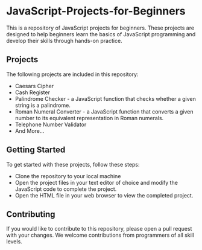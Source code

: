 # JavaScript-Projects-for-Beginners
This is a repository of JavaScript projects for beginners. These projects are designed to help beginners learn the basics of JavaScript programming and develop their skills through hands-on practice.

## Projects
The following projects are included in this repository:
- Caesars Cipher
- Cash Register
- Palindrome Checker - a JavaScript function that checks whether a given string is a palindrome.
- Roman Numeral Converter -  a JavaScript function that converts a given number to its equivalent representation in Roman numerals.
- Telephone Number Validator
- And More...

## Getting Started
To get started with these projects, follow these steps:

- Clone the repository to your local machine
- Open the project files in your text editor of choice and modify the JavaScript code to complete the project.
- Open the HTML file in your web browser to view the completed project.

## Contributing
If you would like to contribute to this repository, please open a pull request with your changes. We welcome contributions from programmers of all skill levels.
